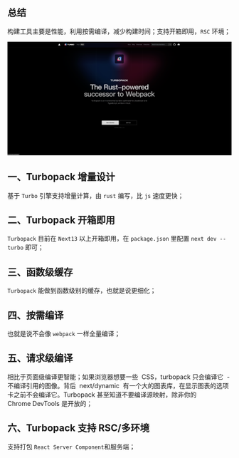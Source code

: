## 总结

构建工具主要是性能，利用按需编译，减少构建时间；支持开箱即用，`RSC` 环境；

![alt text](image-12.png)

## 一、Turbopack 增量设计

基于 `Turbo` 引擎支持增量计算，由 `rust` 编写，比 `js` 速度更快；

## 二、Turbopack 开箱即用

`Turbopack` 目前在 `Next13` 以上开箱即用，在 `package.json` 里配置 `next dev --turbo` 即可；

## 三、函数级缓存

`Turbopack` 能做到函数级别的缓存，也就是说更细化；

## 四、按需编译

也就是说不会像 `webpack` 一样全量编译；

## 五、请求级编译

相比于页面级编译更智能；如果浏览器想要一些  CSS，turbopack 只会编译它  -  不编译引用的图像。背后  next/dynamic  有一个大的图表库，在显示图表的选项卡之前不会编译它。Turbopack 甚至知道不要编译源映射，除非你的 Chrome DevTools 是开放的；

## 六、Turbopack 支持 RSC/多环境

支持打包 `React Server Component`和服务端；

